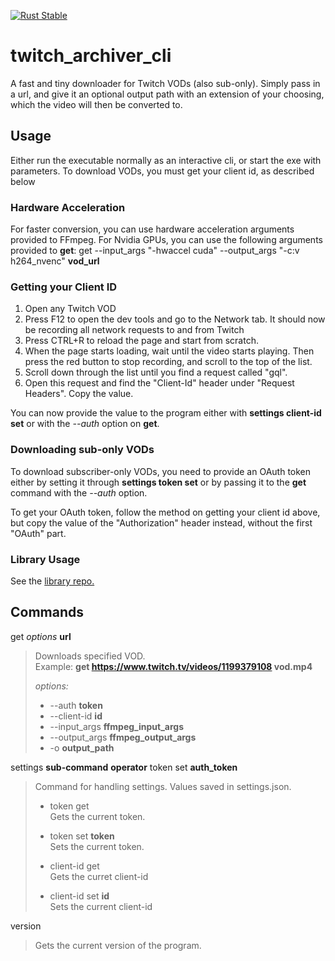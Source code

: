 [![Rust Stable](https://github.com/F0903/twitch_archiver_cli/actions/workflows/rust.yml/badge.svg)](https://github.com/F0903/twitch_archiver_cli/actions/workflows/rust.yml)

# twitch_archiver_cli

A fast and tiny downloader for Twitch VODs (also sub-only).
Simply pass in a url, and give it an optional output path with an extension of your choosing, which the video will then be converted to.

## Usage

Either run the executable normally as an interactive cli, or start the exe with parameters.
To download VODs, you must get your client id, as described below

### Hardware Acceleration

For faster conversion, you can use hardware acceleration arguments provided to FFmpeg.
For Nvidia GPUs, you can use the following arguments provided to **get**:
get --input_args "-hwaccel cuda" --output_args "-c:v h264_nvenc" **vod_url**

### Getting your Client ID

1. Open any Twitch VOD
2. Press F12 to open the dev tools and go to the Network tab. It should now be recording all network requests to and from Twitch
3. Press CTRL+R to reload the page and start from scratch.
4. When the page starts loading, wait until the video starts playing. Then press the red button to stop recording, and scroll to the top of the list.
5. Scroll down through the list until you find a request called "gql".
6. Open this request and find the "Client-Id" header under "Request Headers". Copy the value.

You can now provide the value to the program either with **settings client-id set** or with the _--auth_ option on **get**.

### Downloading sub-only VODs

To download subscriber-only VODs, you need to provide an OAuth token either by setting it through **settings token set** or by passing it to the **get** command with the _--auth_ option.

To get your OAuth token, follow the method on getting your client id above, but copy the value of the "Authorization" header instead, without the first "OAuth" part.

### Library Usage

See the [library repo.](https://github.com/F0903/twitch_archiver)

## Commands

get _options_ **url**

> Downloads specified VOD.  
> Example: **get https://www.twitch.tv/videos/1199379108 vod.mp4**
>
> _options:_
>
> - --auth **token**
> - --client-id **id**
> - --input_args **ffmpeg_input_args**
> - --output_args **ffmpeg_output_args**
> - -o **output_path**

settings **sub-command** **operator** token set **auth_token**

> Command for handling settings. Values saved in settings.json.
>
> - token get  
>   Gets the current token.
>
> - token set **token**  
>   Sets the current token.
>
> - client-id get  
>   Gets the curret client-id
>
> - client-id set **id**  
>   Sets the current client-id

version

> Gets the current version of the program.

